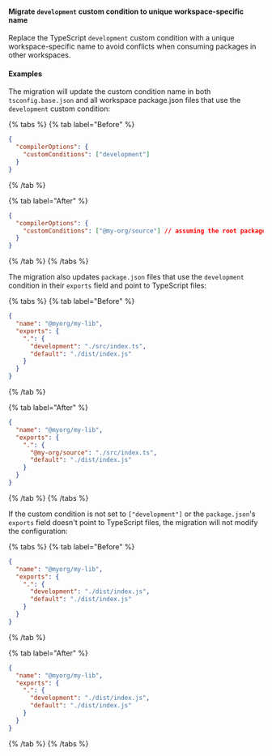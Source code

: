 #### Migrate `development` custom condition to unique workspace-specific name

Replace the TypeScript `development` custom condition with a unique workspace-specific name to avoid conflicts when consuming packages in other workspaces.

#### Examples

The migration will update the custom condition name in both `tsconfig.base.json` and all workspace package.json files that use the `development` custom condition:

{% tabs %}
{% tab label="Before" %}

```json {% fileName="tsconfig.base.json" highlightLines=["3"] %}
{
  "compilerOptions": {
    "customConditions": ["development"]
  }
}
```

{% /tab %}

{% tab label="After" %}

```json {% fileName="tsconfig.base.json" highlightLines=["3"] %}
{
  "compilerOptions": {
    "customConditions": ["@my-org/source"] // assuming the root package.json name is `@my-org/source`
  }
}
```

{% /tab %}
{% /tabs %}

The migration also updates `package.json` files that use the `development` condition in their `exports` field and point to TypeScript files:

{% tabs %}
{% tab label="Before" %}

```json {% fileName="libs/my-lib/package.json" highlightLines=["5"] %}
{
  "name": "@myorg/my-lib",
  "exports": {
    ".": {
      "development": "./src/index.ts",
      "default": "./dist/index.js"
    }
  }
}
```

{% /tab %}

{% tab label="After" %}

```json {% fileName="libs/my-lib/package.json" highlightLines=["5"] %}
{
  "name": "@myorg/my-lib",
  "exports": {
    ".": {
      "@my-org/source": "./src/index.ts",
      "default": "./dist/index.js"
    }
  }
}
```

{% /tab %}
{% /tabs %}

If the custom condition is not set to `["development"]` or the `package.json`'s `exports` field doesn't point to TypeScript files, the migration will not modify the configuration:

{% tabs %}
{% tab label="Before" %}

```json {% fileName="libs/my-lib/package.json" highlightLines=["5"] %}
{
  "name": "@myorg/my-lib",
  "exports": {
    ".": {
      "development": "./dist/index.js",
      "default": "./dist/index.js"
    }
  }
}
```

{% /tab %}

{% tab label="After" %}

```json {% fileName="libs/my-lib/package.json" highlightLines=["5"] %}
{
  "name": "@myorg/my-lib",
  "exports": {
    ".": {
      "development": "./dist/index.js",
      "default": "./dist/index.js"
    }
  }
}
```

{% /tab %}
{% /tabs %}
